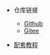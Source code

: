 * 仓库链接

  * [Github](https://github.com/Veal98/Echo)
  * [Gitee](https://gitee.com/veal98/Echo)

* [配套教程](?id=📖-配套教程)
